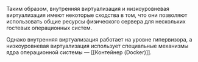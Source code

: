 Таким образом, внутренняя виртуализация и низкоуровневая виртуализация имеют некоторые сходства в том, что они позволяют использовать общие ресурсы физического сервера для нескольких гостевых операционных систем. 

Однако внутренняя виртуализация работает на уровне гипервизора, а низкоуровневая виртуализация использует специальные механизмы ядра операционной системы — [[Контейнер (Docker)]].